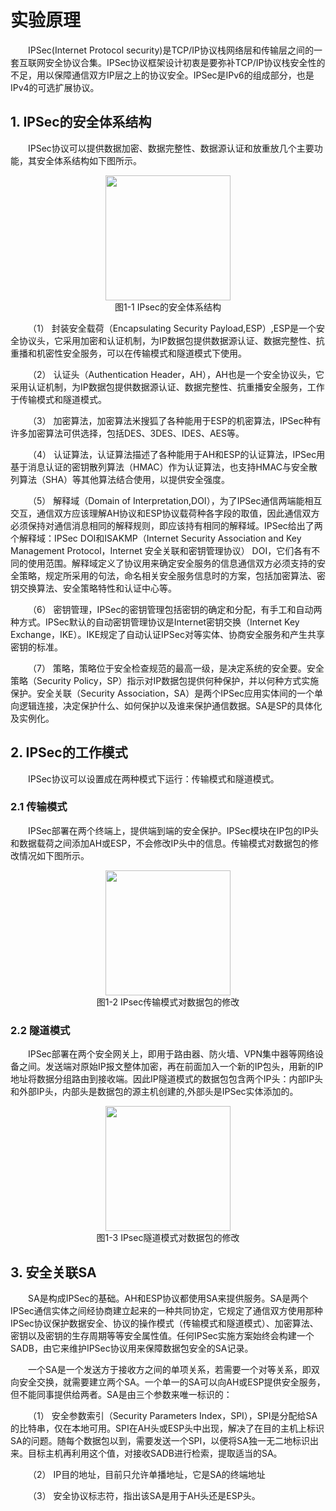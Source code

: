 # 实验原理

&emsp;&emsp;IPSec(Internet Protocol security)是TCP/IP协议栈网络层和传输层之间的一套互联网安全协议合集。IPSec协议框架设计初衷是要弥补TCP/IP协议栈安全性的不足，用以保障通信双方IP层之上的协议安全。IPSec是IPv6的组成部分，也是IPv4的可选扩展协议。

## 1. IPSec的安全体系结构

&emsp;&emsp;IPSec协议可以提供数据加密、数据完整性、数据源认证和放重放几个主要功能，其安全体系结构如下图所示。

<center><img src="../assets/1-1.png" width = 200></center>
<center>图1-1 IPsec的安全体系结构</center>

&emsp;&emsp;（1）	封装安全载荷（Encapsulating Security Payload,ESP）,ESP是一个安全协议头，它采用加密和认证机制，为IP数据包提供数据源认证、数据完整性、抗重播和机密性安全服务，可以在传输模式和隧道模式下使用。

&emsp;&emsp;（2）	认证头（Authentication Header，AH），AH也是一个安全协议头，它采用认证机制，为IP数据包提供数据源认证、数据完整性、抗重播安全服务，工作于传输模式和隧道模式。

&emsp;&emsp;（3）	加密算法，加密算法米搜狐了各种能用于ESP的机密算法，IPSec种有许多加密算法可供选择，包括DES、3DES、IDES、AES等。

&emsp;&emsp;（4）	认证算法，认证算法描述了各种能用于AH和ESP的认证算法，IPSec用基于消息认证的密钥散列算法（HMAC）作为认证算法，也支持HMAC与安全散列算法（SHA）等其他算法结合使用，以提供安全强度。

&emsp;&emsp;（5）	解释域（Domain of Interpretation,DOI），为了IPSec通信两端能相互交互，通信双方应该理解AH协议和ESP协议载荷种各字段的取值，因此通信双方必须保持对通信消息相同的解释规则，即应该持有相同的解释域。IPSec给出了两个解释域：IPSec DOI和ISAKMP（Internet Security Association and Key Management Protocol，Internet 安全关联和密钥管理协议） DOI，它们各有不同的使用范围。解释域定义了协议用来确定安全服务的信息通信双方必须支持的安全策略，规定所采用的句法，命名相关安全服务信息时的方案，包括加密算法、密钥交换算法、安全策略特性和认证中心等。

&emsp;&emsp;（6）	密钥管理，IPSec的密钥管理包括密钥的确定和分配，有手工和自动两种方式。IPSec默认的自动密钥管理协议是Internet密钥交换（Internet Key Exchange，IKE）。IKE规定了自动认证IPSec对等实体、协商安全服务和产生共享密钥的标准。

&emsp;&emsp;（7）	策略，策略位于安全检查规范的最高一级，是决定系统的安全要。安全策略（Security Policy，SP）指示对IP数据包提供何种保护，并以何种方式实施保护。安全关联（Security Association，SA）是两个IPSec应用实体间的一个单向逻辑连接，决定保护什么、如何保护以及谁来保护通信数据。SA是SP的具体化及实例化。

## 2. IPSec的工作模式

&emsp;&emsp;IPSec协议可以设置成在两种模式下运行：传输模式和隧道模式。

### 2.1 传输模式

&emsp;&emsp;IPSec部署在两个终端上，提供端到端的安全保护。IPSec模块在IP包的IP头和数据载荷之间添加AH或ESP，不会修改IP头中的信息。传输模式对数据包的修改情况如下图所示。

<center><img src="../assets/1-2.png" width = 200></center>
<center>图1-2 IPsec传输模式对数据包的修改</center>

### 2.2 隧道模式

&emsp;&emsp;IPSec部署在两个安全网关上，即用于路由器、防火墙、VPN集中器等网络设备之间。发送端对原始IP报文整体加密，再在前面加入一个新的IP包头，用新的IP地址将数据分组路由到接收端。因此IP隧道模式的数据包包含两个IP头：内部IP头和外部IP头，内部头是数据包的源主机创建的,外部头是IPSec实体添加的。

<center><img src="../assets/1-3.png" width = 200></center>
<center>图1-3 IPsec隧道模式对数据包的修改</center>

## 3. 安全关联SA

&emsp;&emsp;SA是构成IPSec的基础。AH和ESP协议都使用SA来提供服务。SA是两个IPSec通信实体之间经协商建立起来的一种共同协定，它规定了通信双方使用那种IPSec协议保护数据安全、协议的操作模式（传输模式和隧道模式）、加密算法、密钥以及密钥的生存周期等等安全属性值。任何IPSec实施方案始终会构建一个SADB，由它来维护IPSec协议用来保障数据包安全的SA记录。

&emsp;&emsp;一个SA是一个发送方于接收方之间的单项关系，若需要一个对等关系，即双向安全交换，就需要建立两个SA。一个单一的SA可以向AH或ESP提供安全服务，但不能同事提供给两者。SA是由三个参数来唯一标识的：

&emsp;&emsp;（1）	安全参数索引（Security Parameters Index，SPI），SPI是分配给SA的比特串，仅在本地可用。SPI在AH头或ESP头中出现，解决了在目的主机上标识SA的问题。随每个数据包以到，需要发送一个SPI，以便将SA独一无二地标识出来。目标主机再利用这个值，对接收SADB进行检索，提取适当的SA。

&emsp;&emsp;（2）	IP目的地址，目前只允许单播地址，它是SA的终端地址

&emsp;&emsp;（3）	安全协议标志符，指出该SA是用于AH头还是ESP头。
